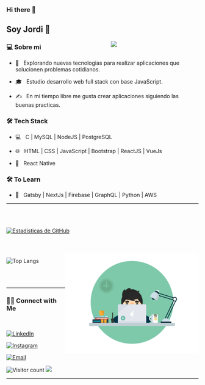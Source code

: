 ### Hi there 👋<h2> Soy Jordi  👨</h2>

<img align='right' src="https://media.giphy.com/media/M9gbBd9nbDrOTu1Mqx/giphy.gif" width="230">



 
 <h3>💻 Sobre mi </h3>



- 🤔 &nbsp; Explorando nuevas tecnologias para realizar aplicaciones que solucionen problemas cotidianos.

- 🎓 &nbsp; Estudio desarrollo web full stack con base JavaScript.

- ✍️ &nbsp; En mi tiempo libre me gusta crear aplicaciones siguiendo las buenas practicas.



<h3>🛠 Tech Stack</h3>



- 💻 &nbsp;  C | MySQL | NodeJS | PostgreSQL

- 🌐 &nbsp; HTML | CSS | JavaScript | Bootstrap | ReactJS | VueJs

- 📱 &nbsp; React Native

<h3>🛠 To Learn</h3>

- 🔧 &nbsp; Gatsby | NextJs | Firebase | GraphQL | Python | AWS

<hr>



<br/><br/>

[![Estadisticas de GitHub](https://github-readme-stats.vercel.app/api?username=AgusJordi&show_icons=true)](https://github.com/AgusJordi)

<br/>

<br/>

<img src="https://github.com/nirala69/nirala69/blob/master/70804f7e25b11f29db904f2fa7b4cd9d.gif" width="350" align='right'>

![Top Langs](https://github-readme-stats.vercel.app/api/top-langs/?username=AgusJordi&show_icons=true)

<br><br>



<hr>



<h3> 🤝🏻 Connect with Me </h3>

<br>



<p align="center">


<a href="https://www.linkedin.com/in/agustin-jordi-rojas/"><img alt="LinkedIn" src="https://img.shields.io/badge/LinkedIn-Agustin%20Jordi%20Rojas-blue?style=flat-square&logo=linkedin"></a>

<a href="https://www.instagram.com/agusrojas10/"><img alt="Instagram" src="https://img.shields.io/badge/Instagram-agusrojas10-black?style=flat-square&logo=instagram"></a>

<a href="mailto:agusjrojas@gmail.com"><img alt="Email" src="https://img.shields.io/badge/Email-agusjrojas@gmail.com-blue?style=flat-square&logo=gmail"></a>

</p>




![Visitor count](https://visitor-badge.laobi.icu/badge?page_id=agusjrojas)   <img src="https://media.giphy.com/media/dxn6fRlTIShoeBr69N/giphy.gif" width="30">





<hr>

